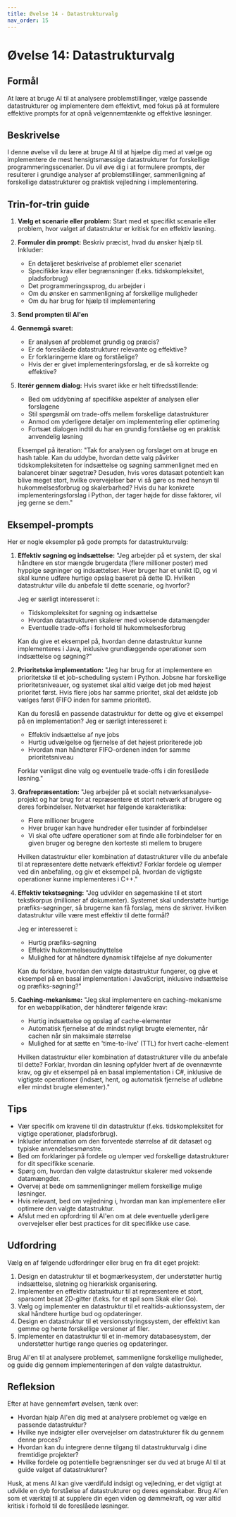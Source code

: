 ```yaml
---
title: Øvelse 14 - Datastrukturvalg
nav_order: 15
---
```


# Øvelse 14: Datastrukturvalg

## Formål
At lære at bruge AI til at analysere problemstillinger, vælge passende datastrukturer og implementere dem effektivt, med fokus på at formulere effektive prompts for at opnå velgennemtænkte og effektive løsninger.

## Beskrivelse
I denne øvelse vil du lære at bruge AI til at hjælpe dig med at vælge og implementere de mest hensigtsmæssige datastrukturer for forskellige programmeringsscenarier. Du vil øve dig i at formulere prompts, der resulterer i grundige analyser af problemstillinger, sammenligning af forskellige datastrukturer og praktisk vejledning i implementering.

## Trin-for-trin guide

1. **Vælg et scenarie eller problem:**
   Start med et specifikt scenarie eller problem, hvor valget af datastruktur er kritisk for en effektiv løsning.

2. **Formuler din prompt:**
   Beskriv præcist, hvad du ønsker hjælp til. Inkluder:
   - En detaljeret beskrivelse af problemet eller scenariet
   - Specifikke krav eller begrænsninger (f.eks. tidskompleksitet, pladsforbrug)
   - Det programmeringssprog, du arbejder i
   - Om du ønsker en sammenligning af forskellige muligheder
   - Om du har brug for hjælp til implementering

3. **Send prompten til AI'en**

4. **Gennemgå svaret:**
   - Er analysen af problemet grundig og præcis?
   - Er de foreslåede datastrukturer relevante og effektive?
   - Er forklaringerne klare og forståelige?
   - Hvis der er givet implementeringsforslag, er de så korrekte og effektive?

5. **Iterér gennem dialog:**
   Hvis svaret ikke er helt tilfredsstillende:
   - Bed om uddybning af specifikke aspekter af analysen eller forslagene
   - Stil spørgsmål om trade-offs mellem forskellige datastrukturer
   - Anmod om yderligere detaljer om implementering eller optimering
   - Fortsæt dialogen indtil du har en grundig forståelse og en praktisk anvendelig løsning

   Eksempel på iteration:
   "Tak for analysen og forslaget om at bruge en hash table. Kan du uddybe, hvordan dette valg påvirker tidskompleksiteten for indsættelse og søgning sammenlignet med en balanceret binær søgetræ? Desuden, hvis vores datasæt potentielt kan blive meget stort, hvilke overvejelser bør vi så gøre os med hensyn til hukommelsesforbrug og skalerbarhed? Hvis du har konkrete implementeringsforslag i Python, der tager højde for disse faktorer, vil jeg gerne se dem."

## Eksempel-prompts

Her er nogle eksempler på gode prompts for datastrukturvalg:

1. **Effektiv søgning og indsættelse:**
   "Jeg arbejder på et system, der skal håndtere en stor mængde brugerdata (flere millioner poster) med hyppige søgninger og indsættelser. Hver bruger har et unikt ID, og vi skal kunne udføre hurtige opslag baseret på dette ID. Hvilken datastruktur ville du anbefale til dette scenarie, og hvorfor?

   Jeg er særligt interesseret i:
   - Tidskompleksitet for søgning og indsættelse
   - Hvordan datastrukturen skalerer med voksende datamængder
   - Eventuelle trade-offs i forhold til hukommelsesforbrug

   Kan du give et eksempel på, hvordan denne datastruktur kunne implementeres i Java, inklusive grundlæggende operationer som indsættelse og søgning?"

2. **Prioritetskø implementation:**
   "Jeg har brug for at implementere en prioritetskø til et job-scheduling system i Python. Jobsne har forskellige prioritetsniveauer, og systemet skal altid vælge det job med højest prioritet først. Hvis flere jobs har samme prioritet, skal det ældste job vælges først (FIFO inden for samme prioritet).

   Kan du foreslå en passende datastruktur for dette og give et eksempel på en implementation? Jeg er særligt interesseret i:
   - Effektiv indsættelse af nye jobs
   - Hurtig udvælgelse og fjernelse af det højest prioriterede job
   - Hvordan man håndterer FIFO-ordenen inden for samme prioritetsniveau

   Forklar venligst dine valg og eventuelle trade-offs i din foreslåede løsning."

3. **Grafrepræsentation:**
   "Jeg arbejder på et socialt netværksanalyse-projekt og har brug for at repræsentere et stort netværk af brugere og deres forbindelser. Netværket har følgende karakteristika:
   - Flere millioner brugere
   - Hver bruger kan have hundreder eller tusinder af forbindelser
   - Vi skal ofte udføre operationer som at finde alle forbindelser for en given bruger og beregne den korteste sti mellem to brugere

   Hvilken datastruktur eller kombination af datastrukturer ville du anbefale til at repræsentere dette netværk effektivt? Forklar fordele og ulemper ved din anbefaling, og giv et eksempel på, hvordan de vigtigste operationer kunne implementeres i C++."

4. **Effektiv tekstsøgning:**
   "Jeg udvikler en søgemaskine til et stort tekstkorpus (millioner af dokumenter). Systemet skal understøtte hurtige præfiks-søgninger, så brugerne kan få forslag, mens de skriver. Hvilken datastruktur ville være mest effektiv til dette formål?

   Jeg er interesseret i:
   - Hurtig præfiks-søgning
   - Effektiv hukommelsesudnyttelse
   - Mulighed for at håndtere dynamisk tilføjelse af nye dokumenter

   Kan du forklare, hvordan den valgte datastruktur fungerer, og give et eksempel på en basal implementation i JavaScript, inklusive indsættelse og præfiks-søgning?"

5. **Caching-mekanisme:**
   "Jeg skal implementere en caching-mekanisme for en webapplikation, der håndterer følgende krav:
   - Hurtig indsættelse og opslag af cache-elementer
   - Automatisk fjernelse af de mindst nyligt brugte elementer, når cachen når sin maksimale størrelse
   - Mulighed for at sætte en 'time-to-live' (TTL) for hvert cache-element

   Hvilken datastruktur eller kombination af datastrukturer ville du anbefale til dette? Forklar, hvordan din løsning opfylder hvert af de ovennævnte krav, og giv et eksempel på en basal implementation i C#, inklusive de vigtigste operationer (indsæt, hent, og automatisk fjernelse af udløbne eller mindst brugte elementer)."

## Tips
- Vær specifik om kravene til din datastruktur (f.eks. tidskompleksitet for vigtige operationer, pladsforbrug).
- Inkluder information om den forventede størrelse af dit datasæt og typiske anvendelsesmønstre.
- Bed om forklaringer på fordele og ulemper ved forskellige datastrukturer for dit specifikke scenarie.
- Spørg om, hvordan den valgte datastruktur skalerer med voksende datamængder.
- Overvej at bede om sammenligninger mellem forskellige mulige løsninger.
- Hvis relevant, bed om vejledning i, hvordan man kan implementere eller optimere den valgte datastruktur.
- Afslut med en opfordring til AI'en om at dele eventuelle yderligere overvejelser eller best practices for dit specifikke use case.

## Udfordring
Vælg en af følgende udfordringer eller brug en fra dit eget projekt:

1. Design en datastruktur til et bogmærkesystem, der understøtter hurtig indsættelse, sletning og hierarkisk organisering.
2. Implementer en effektiv datastruktur til at repræsentere et stort, sparsomt besat 2D-gitter (f.eks. for et spil som Skak eller Go).
3. Vælg og implementer en datastruktur til et realtids-auktionssystem, der skal håndtere hurtige bud og opdateringer.
4. Design en datastruktur til et versionsstyringssystem, der effektivt kan gemme og hente forskellige versioner af filer.
5. Implementer en datastruktur til et in-memory databasesystem, der understøtter hurtige range queries og opdateringer.

Brug AI'en til at analysere problemet, sammenligne forskellige muligheder, og guide dig gennem implementeringen af den valgte datastruktur.

## Refleksion
Efter at have gennemført øvelsen, tænk over:
- Hvordan hjalp AI'en dig med at analysere problemet og vælge en passende datastruktur?
- Hvilke nye indsigter eller overvejelser om datastrukturer fik du gennem denne proces?
- Hvordan kan du integrere denne tilgang til datastrukturvalg i dine fremtidige projekter?
- Hvilke fordele og potentielle begrænsninger ser du ved at bruge AI til at guide valget af datastrukturer?

Husk, at mens AI kan give værdifuld indsigt og vejledning, er det vigtigt at udvikle en dyb forståelse af datastrukturer og deres egenskaber. Brug AI'en som et værktøj til at supplere din egen viden og dømmekraft, og vær altid kritisk i forhold til de foreslåede løsninger.